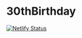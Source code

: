 # 30thBirthday
[![Netlify Status](https://api.netlify.com/api/v1/badges/50eaaca8-07f6-493d-954f-2340bed7f972/deploy-status)](https://app.netlify.com/sites/nyacchii/deploys)
